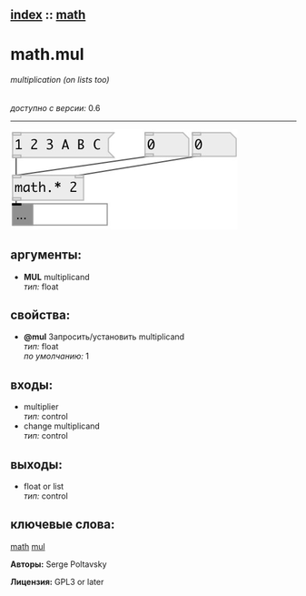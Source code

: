 [index](index.html) :: [math](category_math.html)
---

# math.mul

###### multiplication (on lists too)

*доступно с версии:* 0.6

---




[![example](../examples/img/math.mul.jpg)](../examples/pd/math.mul.pd)



## аргументы:

* **MUL**
multiplicand<br>
_тип:_ float<br>





## свойства:

* **@mul** 
Запросить/установить multiplicand<br>
_тип:_ float<br>
_по умолчанию:_ 1<br>



## входы:

* multiplier<br>
_тип:_ control
* change multiplicand<br>
_тип:_ control



## выходы:

* float or list<br>
_тип:_ control



## ключевые слова:

[math](keywords/math.html)
[mul](keywords/mul.html)






**Авторы:** Serge Poltavsky




**Лицензия:** GPL3 or later





